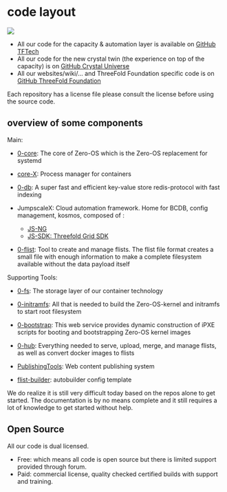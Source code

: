 # code layout

![](https://www.google.com/url?sa=i&url=https%3A%2F%2Fwww.welcometothejungle.com%2Ffr%2Fcollections%2Fbehind-the-code&psig=AOvVaw1xuf_QVyuc-x3CBtEmMcI_&ust=1604696692034000&source=images&cd=vfe&ved=0CAIQjRxqFwoTCMDphZWn7OwCFQAAAAAdAAAAABAD)

- All our code for the capacity & automation layer is available on [GitHub TFTech](https://github.com/threefoldtech)
- All our code for the new crystal twin (the experience on top of the capacity) is on [GitHub Crystal Universe](https://github.com/crystaluniverse)
- All our websites/wiki/... and ThreeFold Foundation specific code is on [GitHub ThreeFold Foundation](https://github.com/threefoldtech)

Each repository has a license file please consult the license before using the source code.

## overview of some components

Main:

* [0-core](https://github.com/threefoldtech/0-core): The core of Zero-OS which is the Zero-OS replacement for systemd

* [core-X](https://github.com/threefoldtech/corex): Process manager for containers

* [0-db](https://github.com/threefoldtech/0-db): A super fast and efficient key-value store redis-protocol with fast indexing

* JumpscaleX: Cloud automation framework. Home for BCDB, config management, kosmos, composed of : 

    * [JS-NG](https://github.com/threefoldtech/js-ng)
    * [JS-SDK: Threefold Grid SDK](https://github.com/threefoldtech/js-sdk)


* [0-flist](https://github.com/threefoldtech/0-flist): Tool to create and manage flists. The flist file format creates a small file with enough information to make a complete filesystem available without the data payload itself

Supporting Tools:

* [0-fs](https://github.com/threefoldtech/0-fs): The storage layer of our container technology

* [0-initramfs](https://github.com/threefoldtech/0-initramfs): All that is needed to build the Zero-OS-kernel and initramfs to start root filesystem

* [0-bootstrap](https://github.com/threefoldtech/0-bootstrap): This web service provides dynamic construction of iPXE scripts for booting and bootstrapping Zero-OS kernel images

* [0-hub](https://github.com/threefoldtech/0-hub): Everything needed to serve, upload, merge, and manage flists, as well as convert docker images to flists

* [PublishingTools](https://github.com/crystaluniverse/publishingtools): Web content publishing system

* [flist-builder](https://github.com/threefoldtech/flist-builder-config): autobuilder config template


We do realize it is still very difficult today based on the repos alone to get started. The documentation is by no means complete and it still requires a lot of knowledge to get started without help.

## Open Source

All our code is dual licensed. 

* Free: which means all code is open source but there is limited support provided through forum.
* Paid: commercial license, quality checked certified builds with support and training.

